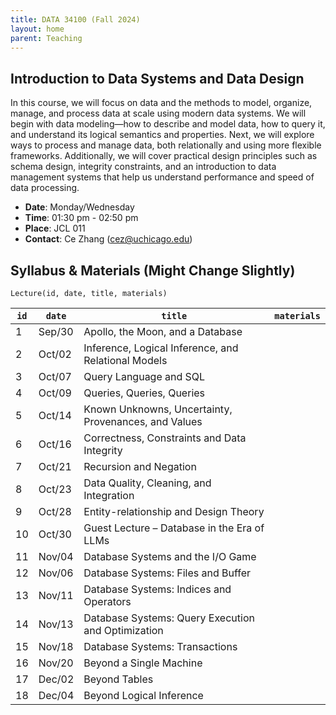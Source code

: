```yaml
---
title: DATA 34100 (Fall 2024)
layout: home
parent: Teaching
---
```


## Introduction to Data Systems and Data Design

In this course, we will focus on data and the methods to model, organize, manage, and process data at scale using modern data systems. We will begin with data modeling—how to describe and model data, how to query it, and understand its logical semantics and properties. Next, we will explore ways to process and manage data, both relationally and using more flexible frameworks. Additionally, we will cover practical design principles such as schema design, integrity constraints, and an introduction to data management systems that help us understand performance and speed of data processing.

- **Date**: Monday/Wednesday
- **Time**: 01:30 pm - 02:50 pm
- **Place**: JCL	011
- **Contact**: Ce Zhang (cez@uchicago.edu)

## Syllabus & Materials (Might Change Slightly)

```
Lecture(id, date, title, materials)
```

| `id` | `date` | `title` | `materials` |
|------|--------|---------|-------------|
| 1    | Sep/30  | Apollo, the Moon, and a Database |      |
| 2    | Oct/02  | Inference, Logical Inference, and Relational Models |      |
| 3    | Oct/07  | Query Language and SQL |      |
| 4    | Oct/09  | Queries, Queries, Queries        |      |
| 5    | Oct/14  | Known Unknowns, Uncertainty, Provenances, and Values |      |
| 6    | Oct/16  | Correctness, Constraints and Data Integrity |      |
| 7    | Oct/21  | Recursion and Negation |      |
| 8    | Oct/23  | Data Quality, Cleaning, and Integration |      |
| 9    | Oct/28  | Entity-relationship and Design Theory |      |
| 10   | Oct/30  | Guest Lecture – Database in the Era of LLMs |      |
| 11   | Nov/04  | Database Systems and the I/O Game |      |
| 12   | Nov/06  | Database Systems: Files and Buffer |      |
| 13   | Nov/11  | Database Systems: Indices and Operators |      |
| 14   | Nov/13  | Database Systems: Query Execution and Optimization |      |
| 15   | Nov/18  | Database Systems: Transactions |      |
| 16   | Nov/20  | Beyond a Single Machine |      |
| 17   | Dec/02  | Beyond Tables |      |
| 18   | Dec/04  | Beyond Logical Inference |      |
